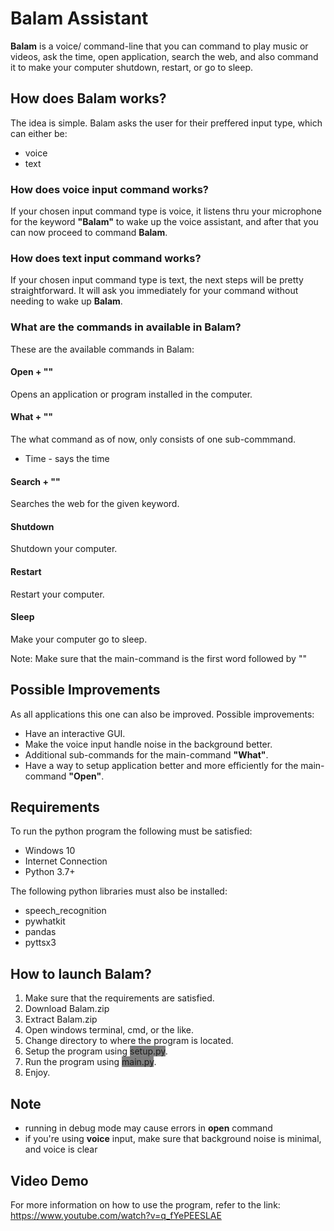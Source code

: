 # Balam Assistant
**Balam** is a voice/ command-line that you can command to play music or videos, ask the time, open application, search the web, and also command it to make your computer
shutdown, restart, or go to sleep.

## How does Balam works?
The idea is simple. Balam asks the user for their preffered input type, which can either be:
- voice
- text

### How does voice input command works?
If your chosen input command type is voice, it listens thru your microphone for the keyword **"Balam"** to wake up the voice assistant, and after that you can now proceed
to command **Balam**.

### How does text input command works?
If your chosen input command type is text, the next steps will be pretty straightforward. It will ask you immediately for your command without needing to wake up **Balam**.

### What are the commands in available in Balam?
These are the available commands in Balam:
#### Open + ""
Opens an application or program installed in the computer.
#### What + ""
The what command as of now, only consists of one sub-commmand.
- Time - says the time
#### Search + ""
Searches the web for the given keyword.
#### Shutdown
Shutdown your computer.
#### Restart
Restart your computer.
#### Sleep
Make your computer go to sleep.

Note: Make sure that the main-command is the first word followed by ""

## Possible Improvements
As all applications this one can also be improved. Possible improvements:
- Have an interactive GUI.
- Make the voice input handle noise in the background better.
- Additional sub-commands for the main-command **"What"**.
- Have a way to setup application better and more efficiently for the main-command **"Open"**.

## Requirements
To run the python program the following must be satisfied:
- Windows 10
- Internet Connection
- Python 3.7+

The following python libraries must also be installed:
- speech_recognition
- pywhatkit
- pandas
- pyttsx3

## How to launch Balam?
1. Make sure that the requirements are satisfied.
2. Download Balam.zip
3. Extract Balam.zip
4. Open windows terminal, cmd, or the like.
5. Change directory to where the program is located.
6. Setup the program using <span style="background-color: grey">setup.py</span>.
7. Run the program using <span style="background-color: grey">main.py</span>.
8. Enjoy.

## Note
- running in debug mode may cause errors in **open** command
- if you're using **voice** input, make sure that background noise is minimal, and voice is clear

## Video Demo
For more information on how to use the program, refer to the link:
https://www.youtube.com/watch?v=q_fYePEESLAE
